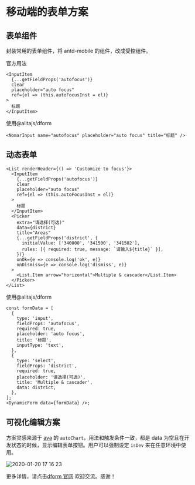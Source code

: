 # 移动端的表单方案

## 表单组件

封装常用的表单组件，将 antd-mobile 的组件，改成受控组件。

官方用法

```tsx
<InputItem
  {...getFieldProps('autofocus')}
  clear
  placeholder="auto focus"
  ref={el => (this.autoFocusInst = el)}
>
  标题
</InputItem>
```

使用@alitajs/dform

```tsx
<NomarInput name="autofocus" placeholder="auto focus" title="标题" />
```

## 动态表单

```tsx
<List renderHeader={() => 'Customize to focus'}>
  <InputItem
    {...getFieldProps('autofocus')}
    clear
    placeholder="auto focus"
    ref={el => (this.autoFocusInst = el)}
  >
    标题
  </InputItem>
  <Picker
    extra="请选择(可选)"
    data={district}
    title="Areas"
    {...getFieldProps('district', {
      initialValue: ['340000', '341500', '341502'],
      rules: [{ required: true, message: `请输入${title}` }],
    })}
    onOk={e => console.log('ok', e)}
    onDismiss={e => console.log('dismiss', e)}
  >
    <List.Item arrow="horizontal">Multiple & cascader</List.Item>
  </Picker>
</List>
```

使用@alitajs/dform

```tsx
const formData = [
  {
    type: 'input',
    fieldProps: 'autofocus',
    required: true,
    placeholder: 'auto focus',
    title: '标题',
    inputType: 'text',
  },
  {
    type: 'select',
    fieldProps: 'district',
    required: true,
    placeholder: '请选择(可选)',
    title: 'Multiple & cascader',
    data: district,
  },
];
<DynamicForm data={formData} />;
```

## 可视化编辑方案

方案灵感来源于 [ava](https://github.com/antvis/ava) 的 `autoChart`，用法和触发条件一致，都是 data 为空且在开发状态的时候，显示编辑表单按钮。用户可以强制设定 `isDev` 来在任意环境中使用。

![2020-01-20 17 16 23](https://user-images.githubusercontent.com/11746742/72713840-b37bc900-3ba8-11ea-8a94-d19cdd39be53.gif)

更多详情，请点击[dform 官网](https://dform.alitajs.com/) 欢迎交流。感谢！
